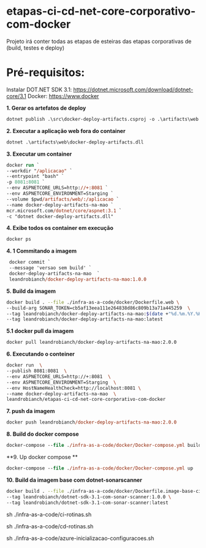 # etapas-ci-cd-net-core-corporativo-com-docker
Projeto irá conter todas as etapas de esteiras das etapas corporativas de (build, testes e deploy)

# Pré-requisitos:

Instalar DOT.NET SDK 3.1: https://dotnet.microsoft.com/download/dotnet-core/3.1
Docker: https://www.docker

**1. Gerar os artefatos de deploy**
```ps
dotnet publish .\src\docker-deploy-artifacts.csproj -o .\artifacts\web
```

**2. Executar a aplicação web fora do container**
```ps
dotnet .\artifacts\web\docker-deploy-artifacts.dll
```

**3. Executar um container**
```ps
docker run `
--workdir "/aplicacao" `
--entrypoint "bash" `
-p 8081:8081 `
--env ASPNETCORE_URLS=http://+:8081 `
--env ASPNETCORE_ENVIRONMENT=Starging `
--volume $pwd/artifacts/web/:/aplicacao `
--name docker-deploy-artifacts-na-mao `
mcr.microsoft.com/dotnet/core/aspnet:3.1 `
-c "dotnet docker-deploy-artifacts.dll"
```

**4. Exibe todos os container em execução**
```ps
docker ps 
```
**4. 1 Commitando a imagem**
```ps
 docker commit `
 --message 'versao sem build' `
 docker-deploy-artifacts-na-mao  `
 leandrobianch/docker-deploy-artifacts-na-mao:1.0.0 
 ```

**5. Build da imagem**
```bash
docker build . --file ./infra-as-a-code/docker/Dockerfile.web \
--build-arg SONAR_TOKEN=cb5af13eea111e264838d86c809b13a71a445259  \
--tag leandrobianch/docker-deploy-artifacts-na-mao:$(date +"%d.%m.%Y.%H.%M.%S") \
--tag leandrobianch/docker-deploy-artifacts-na-mao:latest
```
**5.1 docker pull da imagem**
```bash
docker pull leandrobianch/docker-deploy-artifacts-na-mao:2.0.0
```

**6. Executando o conteiner**
```bash
docker run  \
--publish 8081:8081  \
--env ASPNETCORE_URLS=http://+:8081  \
--env ASPNETCORE_ENVIRONMENT=Starging  \
--env HostNameHealthCheck=http://localhost:8081 \
--name docker-deploy-artifacts-na-mao  \
leandrobianch/etapas-ci-cd-net-core-corporativo-com-docker
```

**7. push da imagem**
```ps
docker push leandrobianch/docker-deploy-artifacts-na-mao:2.0.0
```


**8. Build do docker compose**
```ps
docker-compose --file ./infra-as-a-code/docker/Docker-compose.yml build
```

**9. Up docker compose **
```ps
docker-compose --file ./infra-as-a-code/docker/Docker-compose.yml up
```

**10. Build da imagem base com dotnet-sonarscanner**
```bash
docker build . --file ./infra-as-a-code/docker/Dockerfile.image-base-ci \
--tag leandrobianch/dotnet-sdk-3.1-com-sonar-scanner:1.0.0 \
--tag leandrobianch/dotnet-sdk-3.1-com-sonar-scanner:latest
```

sh ./infra-as-a-code/ci-rotinas.sh

sh ./infra-as-a-code/cd-rotinas.sh

sh ./infra-as-a-code/azure-inicializacao-configuracoes.sh

